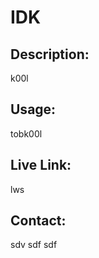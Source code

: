 # IDK

  ## Description: 
  k00l
  ## Usage: 
  tobk00l
  ## Live Link:
  lws
  ## Contact:
  sdv
  sdf
  sdf
